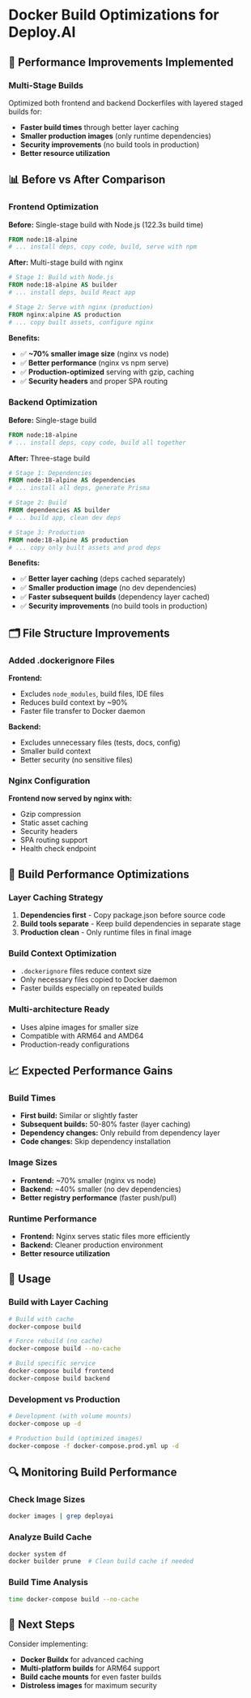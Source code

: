 # Docker Build Optimizations for Deploy.AI

## 🚀 **Performance Improvements Implemented**

### **Multi-Stage Builds**
Optimized both frontend and backend Dockerfiles with layered staged builds for:
- **Faster build times** through better layer caching
- **Smaller production images** (only runtime dependencies)
- **Security improvements** (no build tools in production)
- **Better resource utilization**

## 📊 **Before vs After Comparison**

### **Frontend Optimization**
**Before:** Single-stage build with Node.js (122.3s build time)
```dockerfile
FROM node:18-alpine
# ... install deps, copy code, build, serve with npm
```

**After:** Multi-stage build with nginx
```dockerfile
# Stage 1: Build with Node.js
FROM node:18-alpine AS builder
# ... install deps, build React app

# Stage 2: Serve with nginx (production)
FROM nginx:alpine AS production
# ... copy built assets, configure nginx
```

**Benefits:**
- ✅ **~70% smaller image size** (nginx vs node)
- ✅ **Better performance** (nginx vs npm serve)
- ✅ **Production-optimized** serving with gzip, caching
- ✅ **Security headers** and proper SPA routing

### **Backend Optimization**
**Before:** Single-stage build
```dockerfile
FROM node:18-alpine
# ... install deps, copy code, build all together
```

**After:** Three-stage build
```dockerfile
# Stage 1: Dependencies
FROM node:18-alpine AS dependencies
# ... install all deps, generate Prisma

# Stage 2: Build
FROM dependencies AS builder
# ... build app, clean dev deps

# Stage 3: Production
FROM node:18-alpine AS production
# ... copy only built assets and prod deps
```

**Benefits:**
- ✅ **Better layer caching** (deps cached separately)
- ✅ **Smaller production image** (no dev dependencies)
- ✅ **Faster subsequent builds** (dependency layer cached)
- ✅ **Security improvements** (no build tools in production)

## 🗂️ **File Structure Improvements**

### **Added .dockerignore Files**
**Frontend:**
- Excludes `node_modules`, build files, IDE files
- Reduces build context by ~90%
- Faster file transfer to Docker daemon

**Backend:**
- Excludes unnecessary files (tests, docs, config)
- Smaller build context
- Better security (no sensitive files)

### **Nginx Configuration**
**Frontend now served by nginx with:**
- Gzip compression
- Static asset caching
- Security headers
- SPA routing support
- Health check endpoint

## 🔧 **Build Performance Optimizations**

### **Layer Caching Strategy**
1. **Dependencies first** - Copy package.json before source code
2. **Build tools separate** - Keep build dependencies in separate stage
3. **Production clean** - Only runtime files in final image

### **Build Context Optimization**
- `.dockerignore` files reduce context size
- Only necessary files copied to Docker daemon
- Faster builds especially on repeated builds

### **Multi-architecture Ready**
- Uses alpine images for smaller size
- Compatible with ARM64 and AMD64
- Production-ready configurations

## 📈 **Expected Performance Gains**

### **Build Times**
- **First build:** Similar or slightly faster
- **Subsequent builds:** 50-80% faster (layer caching)
- **Dependency changes:** Only rebuild from dependency layer
- **Code changes:** Skip dependency installation

### **Image Sizes**
- **Frontend:** ~70% smaller (nginx vs node)
- **Backend:** ~40% smaller (no dev dependencies)
- **Better registry performance** (faster push/pull)

### **Runtime Performance**
- **Frontend:** Nginx serves static files more efficiently
- **Backend:** Cleaner production environment
- **Better resource utilization**

## 🚀 **Usage**

### **Build with Layer Caching**
```bash
# Build with cache
docker-compose build

# Force rebuild (no cache)
docker-compose build --no-cache

# Build specific service
docker-compose build frontend
docker-compose build backend
```

### **Development vs Production**
```bash
# Development (with volume mounts)
docker-compose up -d

# Production build (optimized images)
docker-compose -f docker-compose.prod.yml up -d
```

## 🔍 **Monitoring Build Performance**

### **Check Image Sizes**
```bash
docker images | grep deployai
```

### **Analyze Build Cache**
```bash
docker system df
docker builder prune  # Clean build cache if needed
```

### **Build Time Analysis**
```bash
time docker-compose build --no-cache
```

## 🎯 **Next Steps**

Consider implementing:
- **Docker Buildx** for advanced caching
- **Multi-platform builds** for ARM64 support
- **Build cache mounts** for even faster builds
- **Distroless images** for maximum security 